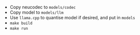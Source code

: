 * Copy neucodec to `models/codec`
* Copy model to `models/llm`
* Use `llama.cpp` to quantise model if desired, and put in `models`
* `make build`
* `make run`